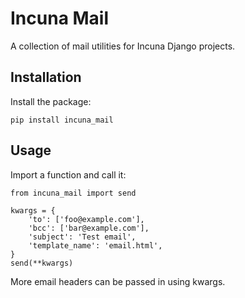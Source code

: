 # Incuna Mail

A collection of mail utilities for Incuna Django projects.

## Installation
Install the package:

    pip install incuna_mail


## Usage
Import a function and call it:

    from incuna_mail import send

    kwargs = {
        'to': ['foo@example.com'],
        'bcc': ['bar@example.com'],
        'subject': 'Test email',
        'template_name': 'email.html',
    }
    send(**kwargs)


More email headers can be passed in using kwargs.
